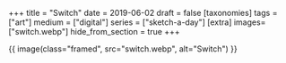 +++
title = "Switch"
date = 2019-06-02
draft =  false
[taxonomies]
tags = ["art"]
medium = ["digital"]
series = ["sketch-a-day"]
[extra]
images= ["switch.webp"]
hide_from_section = true
+++

{{ image(class="framed", src="switch.webp", alt="Switch") }}
